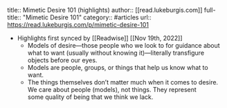 title:: Mimetic Desire 101 (highlights)
author:: [[read.lukeburgis.com]]
full-title:: "Mimetic Desire 101"
category:: #articles
url:: https://read.lukeburgis.com/p/mimetic-desire-101

- Highlights first synced by [[Readwise]] [[Nov 19th, 2022]]
	- Models of desire—those people who we look to for guidance about what to want (usually without knowing it)—literally transfigure objects before our eyes.
	- Models are people, groups, or things that help us know what to want.
	- The things themselves don’t matter much when it comes to desire. We care about people (models), not things. They represent some quality of being that we think we lack.